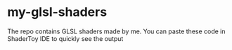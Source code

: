 # my-glsl-shaders
The repo contains GLSL shaders made by me. You can paste these code in ShaderToy IDE to quickly see the output
